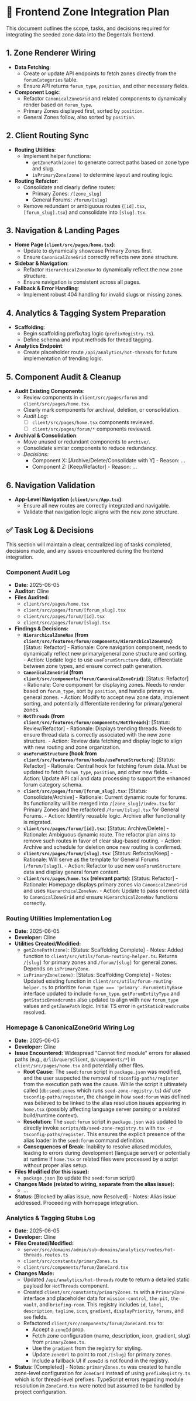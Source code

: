 # 📌 Frontend Zone Integration Plan

This document outlines the scope, tasks, and decisions required for integrating the seeded zone data into the Degentalk frontend.

## 1. **Zone Renderer Wiring**
- **Data Fetching**: 
  - Create or update API endpoints to fetch zones directly from the `forumCategories` table.
  - Ensure API returns `forum_type`, `position`, and other necessary fields.
- **Component Logic**:
  - Refactor `CanonicalZoneGrid` and related components to dynamically render based on `forum_type`.
  - Primary Zones displayed first, sorted by `position`.
  - General Zones follow, also sorted by `position`.

## 2. **Client Routing Sync**
- **Routing Utilities**:
  - Implement helper functions:
    - `getZonePath(zone)` to generate correct paths based on zone type and slug.
    - `isPrimaryZone(zone)` to determine layout and routing logic.
- **Routing Refactor**:
  - Consolidate and clearly define routes:
    - Primary Zones: `/[zone_slug]`
    - General Forums: `/forum/[slug]`
  - Remove redundant or ambiguous routes (`[id].tsx`, `[forum_slug].tsx`) and consolidate into `[slug].tsx`.

## 3. **Navigation & Landing Pages**
- **Home Page (`client/src/pages/home.tsx`)**:
  - Update to dynamically showcase Primary Zones first.
  - Ensure `CanonicalZoneGrid` correctly reflects new zone structure.
- **Sidebar & Navigation**:
  - Refactor `HierarchicalZoneNav` to dynamically reflect the new zone structure.
  - Ensure navigation is consistent across all pages.
- **Fallback & Error Handling**:
  - Implement robust 404 handling for invalid slugs or missing zones.

## 4. **Analytics & Tagging System Preparation**
- **Scaffolding**:
  - Begin scaffolding prefix/tag logic (`prefixRegistry.ts`).
  - Define schema and input methods for thread tagging.
- **Analytics Endpoint**:
  - Create placeholder route `/api/analytics/hot-threads` for future implementation of trending logic.

## 5. **Component Audit & Cleanup**
- **Audit Existing Components**:
  - Review components in `client/src/pages/forum` and `client/src/pages/home.tsx`.
  - Clearly mark components for archival, deletion, or consolidation.
  - *Audit Log:*
    - [ ] `client/src/pages/home.tsx` components reviewed.
    - [ ] `client/src/pages/forum/*` components reviewed.
- **Archival & Consolidation**:
  - Move unused or redundant components to `archive/`.
  - Consolidate similar components to reduce redundancy.
  - *Decisions:*
    - Component X: [Archive/Delete/Consolidate with Y] - Reason: ...
    - Component Z: [Keep/Refactor] - Reason: ...

## 6. **Navigation Validation**
- **App-Level Navigation (`client/src/App.tsx`)**:
  - Ensure all new routes are correctly integrated and navigable.
  - Validate that navigation logic aligns with the new zone structure.

## ✅ **Task Log & Decisions**

This section will maintain a clear, centralized log of tasks completed, decisions made, and any issues encountered during the frontend integration.

### Component Audit Log
- **Date:** 2025-06-05
- **Auditor:** Cline
- **Files Audited:**
  - `client/src/pages/home.tsx`
  - `client/src/pages/forum/[forum_slug].tsx`
  - `client/src/pages/forum/[id].tsx`
  - `client/src/pages/forum/[slug].tsx`
- **Findings & Decisions:**
  - **`HierarchicalZoneNav` (from `client/src/features/forum/components/HierarchicalZoneNav`)**: [Status: Refactor] - Rationale: Core navigation component, needs to dynamically reflect new primary/general zone structure and sorting. - Action: Update logic to use `useForumStructure` data, differentiate between zone types, and ensure correct path generation.
  - **`CanonicalZoneGrid` (from `client/src/components/forum/CanonicalZoneGrid`)**: [Status: Refactor] - Rationale: Core component for displaying zones. Needs to render based on `forum_type`, sort by `position`, and handle primary vs. general zones. - Action: Modify to accept new zone data, implement sorting, and potentially differentiate rendering for primary/general zones.
  - **`HotThreads` (from `client/src/features/forum/components/HotThreads`)**: [Status: Review/Refactor] - Rationale: Displays trending threads. Needs to ensure thread data is correctly associated with the new zone structure. - Action: Review data fetching and display logic to align with new routing and zone organization.
  - **`useForumStructure` (hook from `client/src/features/forum/hooks/useForumStructure`)**: [Status: Refactor] - Rationale: Central hook for fetching forum data. Must be updated to fetch `forum_type`, `position`, and other new fields. - Action: Update API call and data processing to support the enhanced forum category schema.
  - **`client/src/pages/forum/[forum_slug].tsx`**: [Status: Consolidate/Archive] - Rationale: Current dynamic route for forums. Its functionality will be merged into `/[zone_slug]/index.tsx` for Primary Zones and the refactored `/forum/[slug].tsx` for General Forums. - Action: Identify reusable logic. Archive after functionality is migrated.
  - **`client/src/pages/forum/[id].tsx`**: [Status: Archive/Delete] - Rationale: Ambiguous dynamic route. The refactor plan aims to remove such routes in favor of clear slug-based routing. - Action: Archive and schedule for deletion once new routing is confirmed.
  - **`client/src/pages/forum/[slug].tsx`**: [Status: Refactor/Keep] - Rationale: Will serve as the template for General Forums (`/forum/[slug]`). - Action: Refactor to use new `useForumStructure` data and display general forum content.
  - **`client/src/pages/home.tsx` (relevant parts)**: [Status: Refactor] - Rationale: Homepage displays primary zones via `CanonicalZoneGrid` and uses `HierarchicalZoneNav`. - Action: Update to pass correct data to `CanonicalZoneGrid` and ensure `HierarchicalZoneNav` functions correctly.

### Routing Utilities Implementation Log
- **Date:** 2025-06-05
- **Developer:** Cline
- **Utilities Created/Modified:**
  - `getZonePath(zone)`: [Status: Scaffolding Complete] - Notes: Added function to `client/src/utils/forum-routing-helper.ts`. Returns `/[slug]` for primary zones and `/forum/[slug]` for general zones. Depends on `isPrimaryZone`.
  - `isPrimaryZone(zone)`: [Status: Scaffolding Complete] - Notes: Updated existing function in `client/src/utils/forum-routing-helper.ts` to prioritize `forum_type === 'primary'`. `ForumEntityBase` interface updated to include `forum_type`. `getForumEntityType` and `getStaticBreadcrumbs` also updated to align with new `forum_type` values and `getZonePath` logic. Initial TS error in `getStaticBreadcrumbs` resolved.

### Homepage & CanonicalZoneGrid Wiring Log
- **Date:** 2025-06-05
- **Developer:** Cline
- **Issue Encountered:** Widespread "Cannot find module" errors for aliased paths (e.g., `@/lib/queryClient`, `@/components/*`) in `client/src/pages/home.tsx` and potentially other files.
  - **Root Cause:** The `seed:forum` script in `package.json` was modified, and the user suspected the removal of `tsconfig-paths/register` from the execution path was the cause. While the script it ultimately called (`db:seed:zones` which runs `seed-zone-registry.ts`) *did* use `tsconfig-paths/register`, the change in how `seed:forum` was defined was believed to be linked to the alias resolution issues appearing in `home.tsx` (possibly affecting language server parsing or a related build/runtime context).
  - **Resolution:** The `seed:forum` script in `package.json` was updated to directly invoke `scripts/db/seed-zone-registry.ts` with `tsx -r tsconfig-paths/register`. This ensures the explicit presence of the alias loader in the `seed:forum` command definition.
  - **Consequences of Break:** Inability to resolve aliased modules, leading to errors during development (language server) or potentially at runtime if `home.tsx` or related files were processed by a script without proper alias setup.
- **Files Modified (for this issue):**
  - `package.json` (to update the `seed:forum` script)
- **Changes Made (related to wiring, separate from the alias issue):**
  - ...
- **Status:** [Blocked by alias issue, now Resolved] - Notes: Alias issue addressed. Proceeding with homepage integration.

### Analytics & Tagging Stubs Log
- **Date:** 2025-06-05
- **Developer:** Cline
- **Files Created/Modified:**
  - `server/src/domains/admin/sub-domains/analytics/routes/hot-threads.routes.ts`
  - `client/src/constants/primaryZones.ts`
  - `client/src/components/forum/ZoneCard.tsx`
- **Changes Made:**
  - Updated `/api/analytics/hot-threads` route to return a detailed static payload for `HotThreads` component.
  - Created `client/src/constants/primaryZones.ts` with a `PrimaryZone` interface and placeholder data for `mission-control`, `the-pit`, `the-vault`, and `briefing-room`. This registry includes `id`, `label`, `description`, `tagline`, `icon`, `gradient`, `displayPriority`, `forums`, and `seo` fields.
  - Refactored `client/src/components/forum/ZoneCard.tsx` to:
    - Accept a `zoneId` prop.
    - Fetch zone configuration (name, description, icon, gradient, slug) from `primaryZones.ts`.
    - Use the `gradient` from the registry for styling.
    - Update `zoneUrl` to point to root `/[slug]` for primary zones.
    - Include a fallback UI if `zoneId` is not found in the registry.
- **Status:** [Completed] - Notes: `primaryZones.ts` was created to handle zone-level configuration for `ZoneCard` instead of using `prefixRegistry.ts` which is for thread-level prefixes. TypeScript errors regarding module resolution in `ZoneCard.tsx` were noted but assumed to be handled by project configuration.
